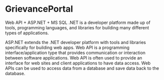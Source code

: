 # GrievancePortal
Web API + ASP.NET + MS SQL
.NET is a developer platform made up of tools, programming languages, and libraries for building many different types of applications.

ASP.NET extends the .NET developer platform with tools and libraries specifically for building web apps.
Web API is a programming interface/application type that provides communication or interaction between software applications.
Web API is often used to provide an interface for web sites and client applications to have data access.
Web APIs can be used to access data from a database and save data back to the database.

